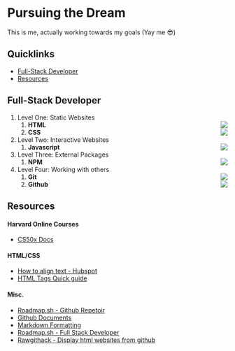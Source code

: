 # Pursuing the Dream
This is me, actually working towards my goals (Yay me 😎) 

## Quicklinks
- [Full-Stack Developer](#full-stack-developer)
- [Resources](#resources)

## Full-Stack Developer
1. Level One: Static Websites
    1. **HTML** <img align="right" src="https://progress-bar.dev/10/">
    2. **CSS** <img align="right" src="https://progress-bar.dev/10/">
2. Level Two: Interactive Websites
    1. **Javascript** <img align="right" src="https://progress-bar.dev/05/">
3. Level Three: External Packages
    1. **NPM** <img align="right" src="https://progress-bar.dev/00/">
4. Level Four: Working with others
    1. **Git** <img align="right" src="https://progress-bar.dev/00/">
    2. **Github** <img align="right" src="https://progress-bar.dev/00/">


## Resources
#### Harvard Online Courses
- [CS50x Docs](https://cs50.readthedocs.io/)
#### HTML/CSS
- [How to align text - Hubspot](https://blog.hubspot.com/website/align-text-in-html#:~:text=So%2C%20the%20best%20way%20to,page%2C%20like%20.)
- [HTML Tags Quick guide](https://www.simplilearn.com/tutorials/html-tutorial/html-tags)

#### Misc.
- [Roadmap.sh - Github Repetoir](https://github.com/kamranahmedse/developer-roadmap)
- [Github Documents](https://docs.github.com/en)
- [Markdown Formatting](https://markdown-it.github.io/)
- [Roadmap.sh - Full Stack Developer](https://roadmap.sh/full-stack)
- [Rawgithack - Display html websites from github](https://raw.githack.com/)